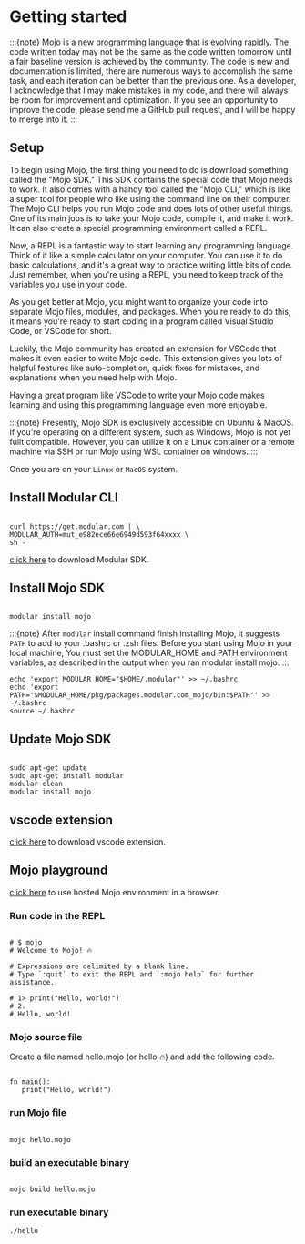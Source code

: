 # Getting started

:::{note}
Mojo is a new programming language that is evolving rapidly. The code written today may not be the same as the code written tomorrow until a fair baseline version is achieved by the community. The code is new and documentation is limited, there are numerous ways to accomplish the same task, and each iteration can be better than the previous one. As a developer, I acknowledge that I may make mistakes in my code, and there will always be room for improvement and optimization. If you see an opportunity to improve the code, please send me a GitHub pull request, and I will be happy to merge into it.
:::

## Setup

To begin using Mojo, the first thing you need to do is download something called the "Mojo SDK." This SDK contains the special code that Mojo needs to work. It also comes with a handy tool called the "Mojo CLI," which is like a super tool for people who like using the command line on their computer. The Mojo CLI helps you run Mojo code and does lots of other useful things. One of its main jobs is to take your Mojo code, compile it, and make it work. It can also create a special programming environment called a REPL.

Now, a REPL is a fantastic way to start learning any programming language. Think of it like a simple calculator on your computer. You can use it to do basic calculations, and it's a great way to practice writing little bits of code. Just remember, when you're using a REPL, you need to keep track of the variables you use in your code.

As you get better at Mojo, you might want to organize your code into separate Mojo files, modules, and packages. When you're ready to do this, it means you're ready to start coding in a program called Visual Studio Code, or VSCode for short.

Luckily, the Mojo community has created an extension for VSCode that makes it even easier to write Mojo code. This extension gives you lots of helpful features like auto-completion, quick fixes for mistakes, and explanations when you need help with Mojo.

Having a great program like VSCode to write your Mojo code makes learning and using this programming language even more enjoyable.

:::{note}
Presently, Mojo SDK is exclusively accessible on Ubuntu & MacOS. If you're operating on a different system, such as Windows, Mojo is not yet fullt compatible. However, you can utilize it on a Linux container or a remote machine via SSH or run Mojo using WSL container on windows.
:::

Once you are on your `Linux` or `MacOS` system.

## Install Modular CLI

```{code-block}

curl https://get.modular.com | \
MODULAR_AUTH=mut_e982ece66e6949d593f64xxxx \
sh -

```

[click here](https://developer.modular.com/download) to download Modular SDK.

## Install Mojo SDK

```{code-block}

modular install mojo

```

:::{note}
After `modular` install command finish installing Mojo, it suggests `PATH` to add to your .bashrc or .zsh files.
Before you start using Mojo in your local machine, You must set the MODULAR_HOME and PATH environment variables, as described in the output when you ran modular install mojo.
:::

```{code-block}
echo 'export MODULAR_HOME="$HOME/.modular"' >> ~/.bashrc
echo 'export PATH="$MODULAR_HOME/pkg/packages.modular.com_mojo/bin:$PATH"' >> ~/.bashrc
source ~/.bashrc
```

## Update Mojo SDK

```{code-block}

sudo apt-get update
sudo apt-get install modular
modular clean
modular install mojo

```

## vscode extension

[click here](https://marketplace.visualstudio.com/items?itemName=modular-mojotools.vscode-mojo) to download vscode extension.

## Mojo playground

[click here](https://playground.modular.com/) to use hosted Mojo environment in a browser.

### Run code in the REPL

```{code-block}

# $ mojo
# Welcome to Mojo! 🔥

# Expressions are delimited by a blank line.
# Type `:quit` to exit the REPL and `:mojo help` for further assistance.

# 1> print("Hello, world!")
# 2.
# Hello, world!

```

### Mojo source file

Create a file named hello.mojo (or hello.🔥) and add the following code.

```{code-block}

fn main():
   print("Hello, world!")

```

### run Mojo file

```{code-block}

mojo hello.mojo

```

### build an executable binary

```{code-block}

mojo build hello.mojo

```

### run executable binary

```{code-block}
./hello
```
